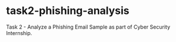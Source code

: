 # task2-phishing-analysis
Task 2 - Analyze a Phishing Email Sample as part of Cyber Security Internship.
